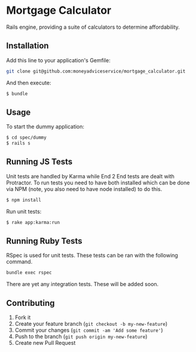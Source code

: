 Mortgage Calculator
===================

Rails engine, providing a suite of calculators to determine affordability.


## Installation

Add this line to your application's Gemfile:

```sh
git clone git@github.com:moneyadviceservice/mortgage_calculator.git
```

And then execute:

```sh
$ bundle
```

## Usage

To start the dummy application:

```sh
$ cd spec/dummy
$ rails s
```

## Running JS Tests

Unit tests are handled by Karma while End 2 End tests are dealt with Protractor. To run tests you
need to have both installed which can be done via NPM (note, you also need to have node installed)
to do this.

```sh
$ npm install
```

Run unit tests:

```sh
$ rake app:karma:run
```


## Running Ruby Tests

RSpec is used for unit tests. These tests can be ran with the following command.

```sh
bundle exec rspec
```

There are yet any integration tests. These will be added soon.


## Contributing

1. Fork it
2. Create your feature branch (`git checkout -b my-new-feature`)
3. Commit your changes (`git commit -am 'Add some feature'`)
4. Push to the branch (`git push origin my-new-feature`)
5. Create new Pull Request
